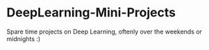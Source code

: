 # DeepLearning-Mini-Projects
Spare time projects on Deep Learning, oftenly over the weekends or midnights :)
